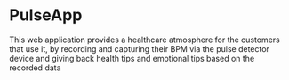 # PulseApp
This web application provides a healthcare atmosphere for the customers that use it, by recording and capturing their BPM via the pulse detector device and giving back health tips and emotional tips based on the recorded data
